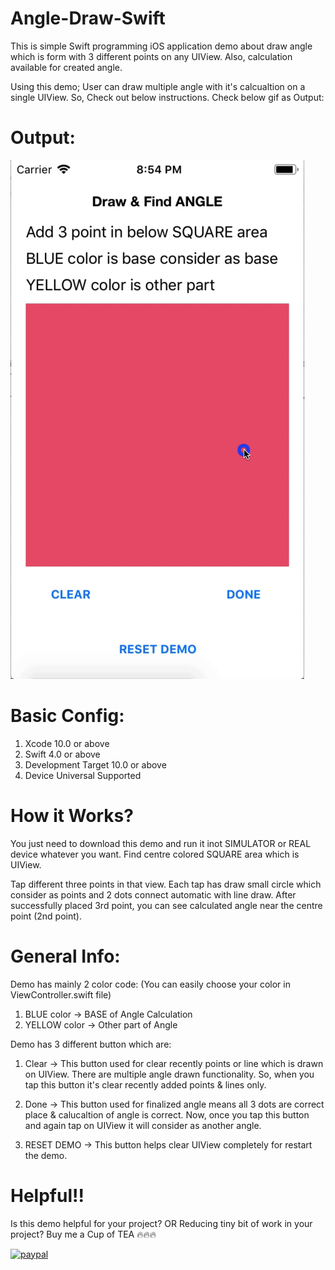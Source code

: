 # Angle-Draw-Swift

This is simple Swift programming iOS application demo about draw angle which is form with 3 different points on any UIView.
Also, calculation available for created angle.

Using this demo; User can draw multiple angle with it's calcualtion on a single UIView. So, Check out below instructions. Check below gif as Output:

# Output:

![Angle Demo](Angle_Draw_GIF.gif)

# Basic Config:

1. Xcode 10.0 or above
2. Swift 4.0 or above
3. Development Target 10.0 or above
4. Device Universal Supported

# How it Works?

You just need to download this demo and run it inot SIMULATOR or REAL device whatever you want. Find centre colored SQUARE area which is UIView. 

Tap different three points in that view. Each tap has draw small circle which consider as points and 2 dots connect automatic with line draw. After successfully placed 3rd point, you can see calculated angle near the centre point (2nd point).

# General Info:

Demo has mainly 2 color code: (You can easily choose your color in ViewController.swift file)

1. BLUE color -> BASE of Angle Calculation
2. YELLOW color -> Other part of Angle

Demo has 3 different button which are:

1. Clear -> This button used for clear recently points or line which is drawn on UIView. There are multiple angle drawn functionality. So, when you tap this button it's clear recently added points & lines only.

2. Done -> This button used for finalized angle means all 3 dots are correct place & calucaltion of angle is correct. Now, once you tap this button and again tap on UIView it will consider as another angle.

3. RESET DEMO -> This button helps clear UIView completely for restart the demo.

# Helpful!!

Is this demo helpful for your project? OR Reducing tiny bit of work in your project?
Buy me a Cup of TEA 🔥🔥🔥

[![paypal](https://www.paypalobjects.com/en_US/i/btn/btn_donateCC_LG.gif)](https://www.paypal.com/cgi-bin/webscr?cmd=_s-xclick&hosted_button_id=SLQW2U9BXULTC)
